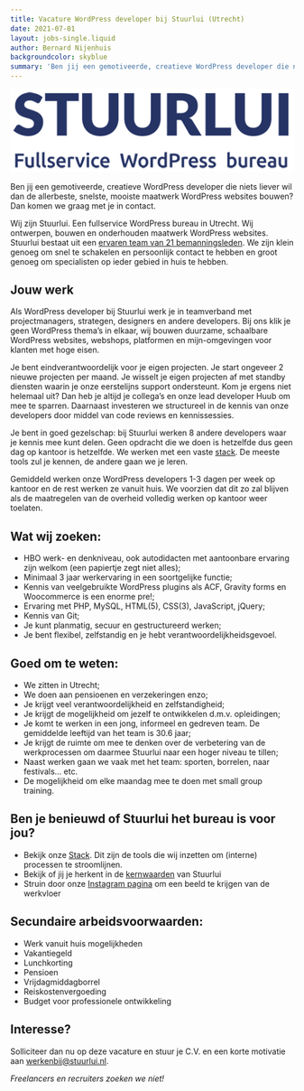 ```yaml
---
title: Vacature WordPress developer bij Stuurlui (Utrecht)
date: 2021-07-01
layout: jobs-single.liquid
author: Bernard Nijenhuis
backgroundcolor: skyblue
summary: 'Ben jij een gemotiveerde, creatieve WordPress developer die niets liever wil dan de allerbeste, snelste, mooiste maatwerk WordPress websites bouwen? Dan komen we graag met je in contact.'
---
```


![[Stuurlui](https://stuurlui.nl/)](/_img/werkgevers/stuurlui.png)

Ben jij een gemotiveerde, creatieve WordPress developer die niets liever wil dan de allerbeste, snelste, mooiste maatwerk WordPress websites bouwen? Dan komen we graag met je in contact.

Wij zijn Stuurlui. Een fullservice WordPress bureau in Utrecht. Wij ontwerpen, bouwen en onderhouden maatwerk WordPress websites. Stuurlui bestaat uit een [ervaren team van 21 bemanningsleden](https://stuurlui.nl/onze-bemanning/). We zijn klein genoeg om snel te schakelen en persoonlijk contact te hebben en groot genoeg om specialisten op ieder gebied in huis te hebben.

## Jouw werk

Als WordPress developer bij Stuurlui werk je in teamverband met projectmanagers, strategen, designers en andere developers. Bij ons klik je geen WordPress thema’s in elkaar, wij bouwen duurzame, schaalbare WordPress websites, webshops, platformen en mijn-omgevingen voor klanten met hoge eisen.

Je bent eindverantwoordelijk voor je eigen projecten. Je start ongeveer 2 nieuwe projecten per maand. Je wisselt je eigen projecten af met standby diensten waarin je onze eerstelijns support ondersteunt. Kom je ergens niet helemaal uit? Dan heb je altijd je collega’s en onze lead developer Huub om mee te sparren. Daarnaast investeren we structureel in de kennis van onze developers door middel van code reviews en kennissessies.

Je bent in goed gezelschap: bij Stuurlui werken 8 andere developers waar je kennis mee kunt delen. Geen opdracht die we doen is hetzelfde dus geen dag op kantoor is hetzelfde. We werken met een vaste [stack](https://stuurlui.nl/stack/). De meeste tools zul je kennen, de andere gaan we je leren.

Gemiddeld werken onze WordPress developers 1-3 dagen per week op kantoor en de rest werken ze vanuit huis. We voorzien dat dit zo zal blijven als de maatregelen van de overheid volledig werken op kantoor weer toelaten.

## Wat wij zoeken:

-   HBO werk- en denkniveau, ook autodidacten met aantoonbare ervaring zijn welkom (een papiertje zegt niet alles);
-   Minimaal 3 jaar werkervaring in een soortgelijke functie;
-   Kennis van veelgebruikte WordPress plugins als ACF, Gravity forms en Woocommerce is een enorme pre!;
-   Ervaring met PHP, MySQL, HTML(5), CSS(3), JavaScript, jQuery;
-   Kennis van Git;
-   Je kunt planmatig, secuur en gestructureerd werken;
-   Je bent flexibel, zelfstandig en je hebt verantwoordelijkheidsgevoel.

## Goed om te weten:

-   We zitten in Utrecht;
-   We doen aan pensioenen en verzekeringen enzo;
-   Je krijgt veel verantwoordelijkheid en zelfstandigheid;
-   Je krijgt de mogelijkheid om jezelf te ontwikkelen d.m.v. opleidingen;
-   Je komt te werken in een jong, informeel en gedreven team. De gemiddelde leeftijd van het team is 30.6 jaar;
-   Je krijgt de ruimte om mee te denken over de verbetering van de werkprocessen om daarmee Stuurlui naar een hoger niveau te tillen;
-   Naast werken gaan we vaak met het team: sporten, borrelen, naar festivals… etc.
-   De mogelijkheid om elke maandag mee te doen met small group training.

## Ben je benieuwd of Stuurlui het bureau is voor jou?

-   Bekijk onze [Stack](https://stuurlui.nl/over-ons/stack/). Dit zijn de tools die wij inzetten om (interne) processen te stroomlijnen.
-   Bekijk of jij je herkent in de [kernwaarden](https://stuurlui.nl/kernwaarden-stuurlui-online-marketing/) van Stuurlui
-   Struin door onze [Instagram pagina](https://www.instagram.com/stuurlui) om een beeld te krijgen van de werkvloer

## Secundaire arbeidsvoorwaarden:

-   Werk vanuit huis mogelijkheden
-   Vakantiegeld
-   Lunchkorting
-   Pensioen
-   Vrijdagmiddagborrel
-   Reiskostenvergoeding
-   Budget voor professionele ontwikkeling

## Interesse?

Solliciteer dan nu op deze vacature en stuur je C.V. en een korte motivatie aan <werkenbij@stuurlui.nl>.

_Freelancers en recruiters zoeken we niet!_
